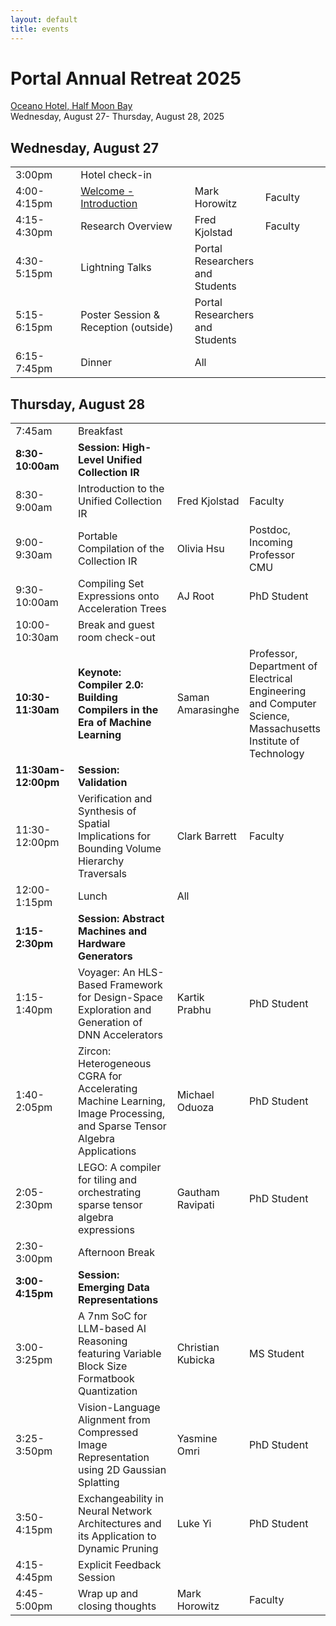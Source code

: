 ```yaml
---
layout: default
title: events
---
```


<h1>Portal Annual Retreat 2025</h1>
<a href="https://oceanohalfmoonbay.com/">Oceano Hotel, Half Moon Bay</a> <br/>
Wednesday, August 27- Thursday, August 28, 2025

<h2>Wednesday, August 27</h2>
<table>
<tr>
<td style="width:20%;">3:00pm</td>
<td style="width:35%">Hotel check-in</td>
<td style="width:15%;"></td>
<td style="width:20%;"></td>
</tr>

<tr>
<td>4:00-4:15pm</td>
<td><a href="https://drive.google.com/file/d/1n3Q50-ZIsghohNGQ0U0-kzW_cSvN899h/view?usp=drive_link/">Welcome - Introduction</a> <br/></td>
<td>Mark Horowitz</td>
<td>Faculty</td>
</tr>

<tr>
<td>4:15-4:30pm</td>
<td>Research Overview</td>
<td>Fred Kjolstad</td>
<td>Faculty</td>
</tr>

<tr>
<td>4:30-5:15pm</td>
<td>Lightning Talks</td>
<td>Portal Researchers and Students</td>
<td></td>
</tr>

<tr>
<td>5:15-6:15pm</td>
<td>Poster Session & Reception (outside)</td>
<td>Portal Researchers and Students</td>
<td></td>
</tr>

<tr>
<td>6:15-7:45pm</td>
<td>Dinner</td>
<td>All</td>
<td></td>
</tr>
</table>

<h2>Thursday, August 28</h2>
<table>
<tr>
<td style="width:20%;">7:45am</td>
<td style="width:32%">Breakfast</td>
<td style="width:18%;"></td>
<td style="width:20%;"></td>
</tr>

<tr>
<td><b>8:30-10:00am</b></td>
<td><b>Session: High-Level Unified Collection IR</b></td>
</tr>

<tr>
<td>8:30-9:00am</td>
<td>Introduction to the Unified Collection IR</td>
<td>Fred Kjolstad</td>
<td>Faculty</td>
</tr>

<tr>
<td>9:00-9:30am</td>
<td>Portable Compilation of the Collection IR </td>
<td>Olivia Hsu</td>
<td>Postdoc, Incoming Professor CMU</td>
</tr>

<tr>
<td>9:30-10:00am</td>
<td>Compiling Set Expressions onto Acceleration Trees </td>
<td>AJ Root</td>
<td>PhD Student</td>
</tr>

<tr>
<td>10:00-10:30am</td>
<td>Break and guest room check-out </td>
<td></td>
<td></td>
</tr>

<tr>
<td><b>10:30-11:30am</b></td>
<td><b>Keynote: Compiler 2.0: Building Compilers in the Era of Machine Learning</b></td>
<td>Saman Amarasinghe</td>
<td>Professor, Department of Electrical Engineering and Computer Science, Massachusetts Institute of Technology</td>
</tr>

<tr>
<td><b>11:30am-12:00pm</b></td>
<td><b>Session: Validation</b></td>
</tr>

<tr>
<td>11:30-12:00pm</td>
<td>Verification and Synthesis of Spatial Implications for Bounding Volume Hierarchy Traversals </td>
<td>Clark Barrett</td>
<td>Faculty</td>
</tr>

<tr>
<td>12:00-1:15pm</td>
<td>Lunch</td>
<td>All</td>
<td></td>
</tr>

<tr>
<td><b>1:15-2:30pm</b></td>
<td><b>Session: Abstract Machines and Hardware Generators</b>
</td>
</tr>

<tr>
<td>1:15-1:40pm</td>
<td>Voyager: An HLS-Based Framework for Design-Space Exploration and Generation of DNN Accelerators </td>
<td>Kartik Prabhu</td>
<td>PhD Student</td>
</tr>

<tr>
<td>1:40-2:05pm</td>
<td>Zircon: Heterogeneous CGRA for Accelerating Machine Learning, Image Processing, and Sparse Tensor Algebra Applications  </td>
<td>Michael Oduoza</td>
<td>PhD Student</td>
</tr>

<tr>
<td>2:05-2:30pm</td>
<td>LEGO: A compiler for tiling and orchestrating sparse tensor algebra expressions  </td>
<td>Gautham Ravipati</td>
<td>PhD Student</td>
</tr>

<tr>
<td>2:30-3:00pm</td>
<td>Afternoon Break</td>
<td></td>
<td></td>
</tr>

<tr>
<td><b>3:00-4:15pm</b></td>
<td><b>Session: Emerging Data Representations</b></td>
</tr>

<tr>
<td>3:00-3:25pm</td>
<td>A 7nm SoC for LLM-based AI Reasoning featuring Variable Block Size Formatbook Quantization</td>
<td>Christian Kubicka</td>
<td>MS Student</td>
</tr>

<tr>
<td>3:25-3:50pm</td>
<td>Vision-Language Alignment from Compressed Image Representation using 2D Gaussian Splatting</td>
<td>Yasmine Omri</td>
<td>PhD Student</td>
</tr>

<tr>
<td>3:50-4:15pm</td>
<td>Exchangeability in Neural Network Architectures and its Application to Dynamic Pruning </td>
<td>Luke Yi</td>
<td>PhD Student</td>
</tr>

<tr>
<td>4:15-4:45pm</td>
<td>Explicit Feedback Session</td>
<td></td>
<td></td>
</tr>

<tr>
<td>4:45-5:00pm</td>
<td>Wrap up and closing thoughts</td>
<td>Mark Horowitz</td>
<td>Faculty</td>
</tr>

</table>
